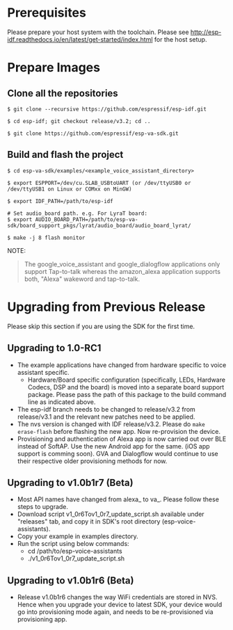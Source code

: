 # Prerequisites
Please prepare your host system with the toolchain. Please see http://esp-idf.readthedocs.io/en/latest/get-started/index.html for the host setup.


# Prepare Images

## Clone all the repositories
```
$ git clone --recursive https://github.com/espressif/esp-idf.git

$ cd esp-idf; git checkout release/v3.2; cd ..

$ git clone https://github.com/espressif/esp-va-sdk.git
```

## Build and flash the project
```
$ cd esp-va-sdk/examples/<example_voice_assistant_directory>

$ export ESPPORT=/dev/cu.SLAB_USBtoUART (or /dev/ttyUSB0 or /dev/ttyUSB1 on Linux or COMxx on MinGW)

$ export IDF_PATH=/path/to/esp-idf

# Set audio_board path. e.g. For LyraT board:
$ export AUDIO_BOARD_PATH=/path/to/esp-va-sdk/board_support_pkgs/lyrat/audio_board/audio_board_lyrat/

$ make -j 8 flash monitor
```
NOTE:
> The google_voice_assistant and google_dialogflow applications only support Tap-to-talk whereas the amazon_alexa application supports both, "Alexa" wakeword and tap-to-talk.

# Upgrading from Previous Release
Please skip this section if you are using the SDK for the first time.

## Upgrading to 1.0-RC1

* The example applications have changed from hardware specific to voice assistant specific.
  * Hardware/Board specific configuration (specifically, LEDs, Hardware Codecs, DSP and the board) is moved into a separate board support package. Please pass the path of this package to the build command line as indicated above.
* The esp-idf branch needs to be changed to release/v3.2 from release/v3.1 and the relevant new patches need to be applied.
* The nvs version is changed with IDF release/v3.2. Please do `make erase-flash` before flashing the new app. Now re-provision the device.
* Provisioning and authentication of Alexa app is now carried out over BLE instead of SoftAP. Use the new Android app for the same. (iOS app support is comming soon). GVA and Dialogflow would continue to use their respective older provisioning methods for now.


## Upgrading to v1.0b1r7 (Beta)

* Most API names have changed from alexa\_ to va\_. Please follow these steps to upgrade.
* Download script v1_0r6Tov1_0r7_update_script.sh available under "releases" tab, and copy it in SDK's root directory (esp-voice-assistants).
* Copy your example in examples directory.
* Run the script using below commands:
    * cd /path/to/esp-voice-assistants
    * ./v1_0r6Tov1_0r7_update_script.sh

## Upgrading to v1.0b1r6 (Beta)

* Release v1.0b1r6 changes the way WiFi credentials are stored in NVS. Hence when you upgrade your device to latest SDK, your device would go into provisioning mode again, and needs to be re-provisioned via provisioning app.